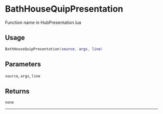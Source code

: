 # BathHouseQuipPresentation
Function name in HubPresentation.lua
## Usage
```lua
BathHouseQuipPresentation(source, args, line)
```
## Parameters
`source`, `args`, `line`
## Returns
`none`

---
